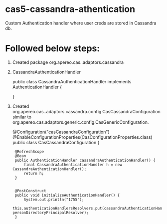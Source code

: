 # cas5-cassandra-athentication
Custom Authentication handler where user creds are stored in Cassandra db.

# Followed below steps:
1. Created package org.apereo.cas.<custom>.adaptors.cassandra
2. CassandraAuthenticationHandler

    public class CassandraAuthenticationHandler implements AuthenticationHandler {

    }

3. Created org.apereo.cas.<custom>.adaptors.cassandra.config.CasCassandraConfiguration similar to org.apereo.cas.adaptors.generic.config.CasGenericConfiguration.

    @Configuration("casCassandraConfiguration")
    @EnableConfigurationProperties(CasConfigurationProperties.class)
    public class CasCassandraConfiguration {

        @RefreshScope
        @Bean
        public AuthenticationHandler cassandraAuthenticationHandler() {
            final CassandraAuthenticationHandler h = new CassandraAuthenticationHandler();
            return h;
        }


        @PostConstruct
        public void initializeAuthenticationHandler() {
            System.out.println("1755");
            this.authenticationHandlersResolvers.put(cassandraAuthenticationHandler(), personDirectoryPrincipalResolver);
        }
